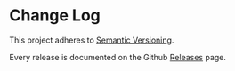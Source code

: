 # Change Log

This project adheres to [Semantic Versioning](http://semver.org/).  

Every release is documented on the Github [Releases](https://github.com/aribouius/react-themed/releases) page.
